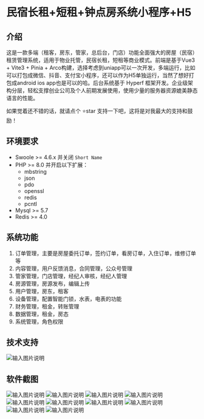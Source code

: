# 民宿长租+短租+钟点房系统小程序+H5

## 介绍
这是一款多端（租客，房东，管家，总后台，门店）功能全面强大的房屋（民宿）租赁管理系统，适用于物业托管，民宿长租，短租等商业模式。前端是基于Vue3 + Vite3 + Pinia + Arco构建，选择考虑到uniapp可以一次开发，多端运行，比如可以打包成微信、抖音、支付宝小程序，还可以作为H5单独运行，当然了想好打包成android  ios app也是可以的哈。后台系统基于 Hyperf 框架开发。企业级架构分层，轻松支撑创业公司及个人前期发展使用，使用少量的服务器资源媲美静态语言的性能。 

如果觉着还不错的话，就请点个 ⭐star 支持一下吧，这将是对我最大的支持和鼓励！

## 环境要求


- Swoole >= 4.6.x 并关闭 `Short Name`
- PHP >= 8.0 并开启以下扩展：
    - mbstring
    - json
    - pdo
    - openssl
    - redis
    - pcntl
- Mysql >= 5.7
- Redis >= 4.0





## 系统功能

1. 订单管理，主要是房屋委托订单，签约订单，看房订单，入住订单，维修订单等
1. 内容管理，用户反馈消息，合同管理，公众号管理
1. 管家管理，门店管理，经纪人审核，经纪人管理
1. 房源管理，房源发布，编辑上传
1. 用户管理，房东，租客
1. 设备管理，配置智能门锁，水表，电表的功能
1. 财务管理，租金，转账管理
1. 数据管理，租金，房态
1. 系统管理，角色权限

## 技术支持

![输入图片说明](screenshot/rrrrimage.png)

## 软件截图
![输入图片说明](loginimage.png)
![输入图片说明](screenshot/indeximage.png)
![输入图片说明](screenshot/ordrimage.png)
![输入图片说明](screenshot/34234image.png)
![输入图片说明](screenshot/32423image.png)
![输入图片说明](screenshot/43565456image.png)
![输入图片说明](screenshot/324reterimage.png)
![输入图片说明](screenshot/3333dsfzimage.png)
![输入图片说明](screenshot/32aimage.png)
![输入图片说明](screenshot/wwimage.png)